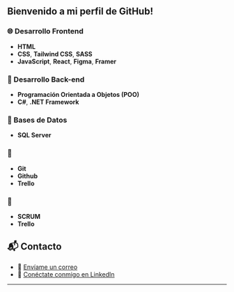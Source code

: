  ## Bienvenido a mi perfil de GitHub!

### 🌐 Desarrollo Frontend
- **HTML**
- **CSS**, **Tailwind CSS**, **SASS**
- **JavaScript**, **React**, **Figma**, **Framer** 

### 🔨 Desarrollo Back-end
- **Programación Orientada a Objetos (POO)**
- **C#**, **.NET Framework**

### 💾 Bases de Datos
- **SQL Server**

### 🔄 
- **Git**
- **Github**
- **Trello**

### 🚀 
- **SCRUM**
- **Trello**


## 📬 Contacto

- 📧 [Envíame un correo](mailto:gastonibanezcv@gmail.com)
- 🔗 [Conéctate conmigo en LinkedIn](https://www.linkedin.com/in/gastonibanezdev/)

---


